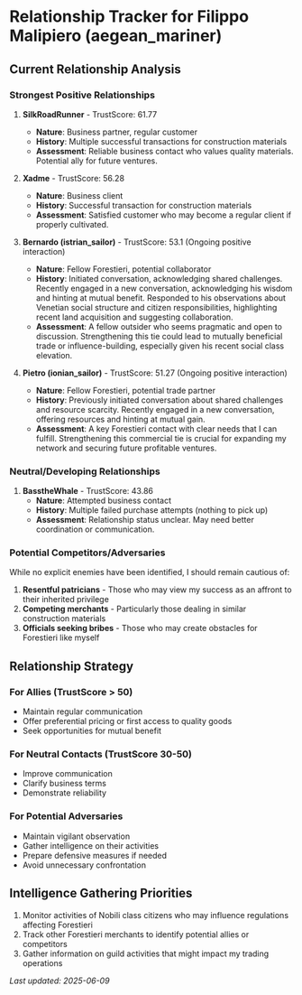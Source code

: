 # Relationship Tracker for Filippo Malipiero (aegean_mariner)

## Current Relationship Analysis

### Strongest Positive Relationships

1. **SilkRoadRunner** - TrustScore: 61.77
   - **Nature**: Business partner, regular customer
   - **History**: Multiple successful transactions for construction materials
   - **Assessment**: Reliable business contact who values quality materials. Potential ally for future ventures.

2. **Xadme** - TrustScore: 56.28
   - **Nature**: Business client
   - **History**: Successful transaction for construction materials
   - **Assessment**: Satisfied customer who may become a regular client if properly cultivated.

3. **Bernardo (istrian_sailor)** - TrustScore: 53.1 (Ongoing positive interaction)
   - **Nature**: Fellow Forestieri, potential collaborator
   - **History**: Initiated conversation, acknowledging shared challenges. Recently engaged in a new conversation, acknowledging his wisdom and hinting at mutual benefit. Responded to his observations about Venetian social structure and citizen responsibilities, highlighting recent land acquisition and suggesting collaboration.
   - **Assessment**: A fellow outsider who seems pragmatic and open to discussion. Strengthening this tie could lead to mutually beneficial trade or influence-building, especially given his recent social class elevation.

4. **Pietro (ionian_sailor)** - TrustScore: 51.27 (Ongoing positive interaction)
   - **Nature**: Fellow Forestieri, potential trade partner
   - **History**: Previously initiated conversation about shared challenges and resource scarcity. Recently engaged in a new conversation, offering resources and hinting at mutual gain.
   - **Assessment**: A key Forestieri contact with clear needs that I can fulfill. Strengthening this commercial tie is crucial for expanding my network and securing future profitable ventures.

### Neutral/Developing Relationships

1. **BasstheWhale** - TrustScore: 43.86
   - **Nature**: Attempted business contact
   - **History**: Multiple failed purchase attempts (nothing to pick up)
   - **Assessment**: Relationship status unclear. May need better coordination or communication.

### Potential Competitors/Adversaries

While no explicit enemies have been identified, I should remain cautious of:

1. **Resentful patricians** - Those who may view my success as an affront to their inherited privilege
2. **Competing merchants** - Particularly those dealing in similar construction materials
3. **Officials seeking bribes** - Those who may create obstacles for Forestieri like myself

## Relationship Strategy

### For Allies (TrustScore > 50)
- Maintain regular communication
- Offer preferential pricing or first access to quality goods
- Seek opportunities for mutual benefit

### For Neutral Contacts (TrustScore 30-50)
- Improve communication
- Clarify business terms
- Demonstrate reliability

### For Potential Adversaries
- Maintain vigilant observation
- Gather intelligence on their activities
- Prepare defensive measures if needed
- Avoid unnecessary confrontation

## Intelligence Gathering Priorities

1. Monitor activities of Nobili class citizens who may influence regulations affecting Forestieri
2. Track other Forestieri merchants to identify potential allies or competitors
3. Gather information on guild activities that might impact my trading operations

*Last updated: 2025-06-09*
